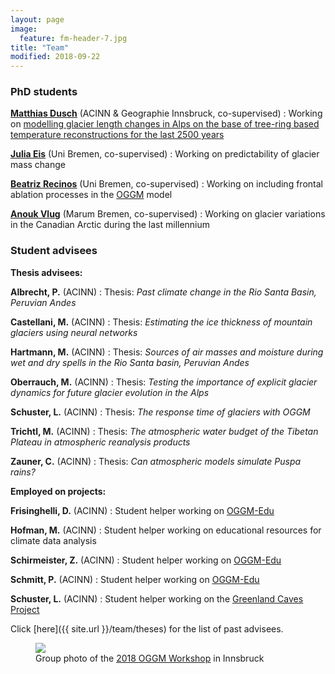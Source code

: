 ```yaml
---
layout: page
image:
  feature: fm-header-7.jpg
title: "Team"
modified: 2018-09-22
---
```


### PhD students

<b><u> <a href="http://acinn.uibk.ac.at/persons/matthias_dusch">Matthias Dusch</a></u></b> (ACINN & Geographie Innsbruck, co-supervised)
: Working on [modelling glacier length changes in Alps on the base of tree-ring based temperature reconstructions for the last 2500 years](http://acinn.uibk.ac.at/research/ice-and-climate/projects/glacier-length)

<b><u> <a href="https://www.google.com/url?sa=t&rct=j&q=&esrc=s&source=web&cd=11&ved=2ahUKEwjd5vat3M7dAhUCtIsKHYIIC40QFjAKegQIBBAB&url=https%3A%2F%2Fwww.geographie.uni-bremen.de%2Findex.php%3Foption%3Dcom_jresearch%26view%3Dmember%26task%3Dshow%26id%3D81&usg=AOvVaw1Y9ciN7wx4RrZ89nv0XAOM">Julia Eis</a></u></b> (Uni Bremen, co-supervised)
: Working on predictability of glacier mass change

<b><u> <a href="https://www.researchgate.net/profile/Beatriz_Recinos">Beatriz Recinos</a></u></b> (Uni Bremen, co-supervised)
: Working on including frontal ablation processes in the [OGGM](http://oggm.org) model

<b><u> <a href="https://www.marum.de/en/Anouk-Vlug.html">Anouk Vlug</a></u></b> (Marum Bremen, co-supervised)
: Working on glacier variations in the Canadian Arctic during the last millennium


### Student advisees

**Thesis advisees:**

**Albrecht, P.** (ACINN)
: Thesis: *Past climate change in the Rio Santa Basin, Peruvian Andes*

**Castellani, M.** (ACINN)
: Thesis: *Estimating the ice thickness of mountain glaciers using neural networks*

**Hartmann, M.** (ACINN)
: Thesis: *Sources of air masses and moisture during wet and dry spells in the Rio Santa basin, Peruvian Andes*

**Oberrauch, M.** (ACINN)
: Thesis: *Testing the importance of explicit glacier dynamics for future glacier evolution in the Alps*

**Schuster, L.** (ACINN)
: Thesis: *The response time of glaciers with OGGM*

**Trichtl, M.** (ACINN)
: Thesis: *The atmospheric water budget of the Tibetan Plateau in atmospheric reanalysis products*

**Zauner, C.** (ACINN)
: Thesis: *Can atmospheric models simulate Puspa rains?*

**Employed on projects:**

**Frisinghelli, D.** (ACINN)
: Student helper working on [<u>OGGM-Edu</u>](http://edu.oggm.org)

**Hofman, M.** (ACINN)
: Student helper working on educational resources for climate data analysis

**Schirmeister, Z.** (ACINN)
: Student helper working on [<u>OGGM-Edu</u>](http://edu.oggm.org)

**Schmitt, P.** (ACINN)
: Student helper working on [<u>OGGM-Edu</u>](http://edu.oggm.org)

**Schuster, L.** (ACINN)
: Student helper working on the [<u>Greenland Caves Project</u>](https://northeastgreenlandcavesproject.com/)

Click [here]({{ site.url }}/team/theses) for the list of past advisees.

<figure>
    <a href="https://oggm.org/img/blog/3rd_workshop/group_s.jpeg"><img src="https://oggm.org/img/blog/3rd_workshop/group_s.jpeg"></a>
    <figcaption>Group photo of the <u><a href="https://oggm.org/2018/06/29/3nd-oggm-worshop-summary/">2018 OGGM Workshop</a></u> in Innsbruck</figcaption>
</figure>
